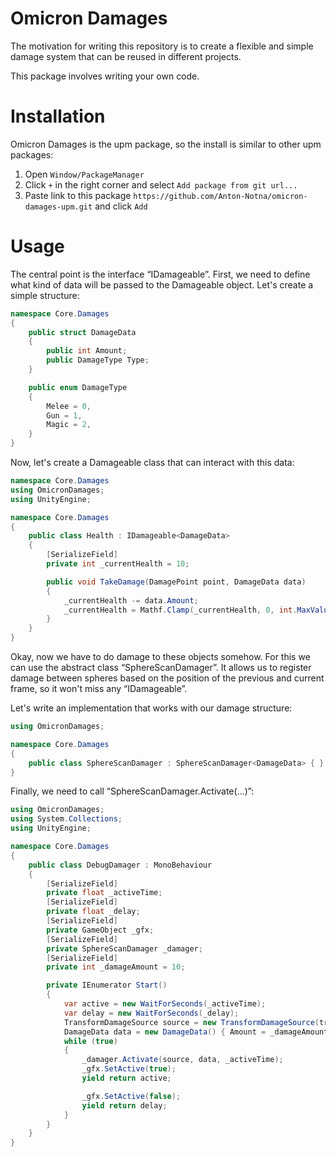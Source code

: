 # Omicron Damages
The motivation for writing this repository is to create a flexible and simple damage system that can be reused in different projects.

This package involves writing your own code.

# Installation
Omicron Damages is the upm package, so the install is similar to other upm packages:
1. Open `Window/PackageManager`
2. Click `+` in the right corner and select `Add package from git url...`
3. Paste link to this package `https://github.com/Anton-Notna/omicron-damages-upm.git` and click `Add`

# Usage
The central point is the interface “IDamageable<TData>”.
First, we need to define what kind of data will be passed to the Damageable object. Let's create a simple structure:
```csharp
namespace Core.Damages
{
    public struct DamageData
    {
        public int Amount;
        public DamageType Type;
    }

    public enum DamageType
    {
        Melee = 0,
        Gun = 1,
        Magic = 2,
    }
}
```

Now, let's create a Damageable class that can interact with this data:
```csharp
namespace Core.Damages
using OmicronDamages;
using UnityEngine;

namespace Core.Damages
{
    public class Health : IDamageable<DamageData>
    {
        [SerializeField]
        private int _currentHealth = 10;

        public void TakeDamage(DamagePoint point, DamageData data)
        {
            _currentHealth -= data.Amount;
            _currentHealth = Mathf.Clamp(_currentHealth, 0, int.MaxValue);
        }
    }
}
```

Okay, now we have to do damage to these objects somehow. For this we can use the abstract class “SphereScanDamager<TData>”.
It allows us to register damage between spheres based on the position of the previous and current frame, so it won't miss any “IDamageable”.

Let's write an implementation that works with our damage structure:
```csharp
using OmicronDamages;

namespace Core.Damages
{
    public class SphereScanDamager : SphereScanDamager<DamageData> { }
}
```

Finally, we need to call “SphereScanDamager.Activate(...)”:
```csharp
using OmicronDamages;
using System.Collections;
using UnityEngine;

namespace Core.Damages
{
    public class DebugDamager : MonoBehaviour
    {
        [SerializeField]
        private float _activeTime;
        [SerializeField]
        private float _delay;
        [SerializeField]
        private GameObject _gfx;
        [SerializeField]
        private SphereScanDamager _damager;
        [SerializeField]
        private int _damageAmount = 10;

        private IEnumerator Start()
        {
            var active = new WaitForSeconds(_activeTime);
            var delay = new WaitForSeconds(_delay);
            TransformDamageSource source = new TransformDamageSource(transform, Vector3.forward);
            DamageData data = new DamageData() { Amount = _damageAmount };
            while (true)
            {
                _damager.Activate(source, data, _activeTime);
                _gfx.SetActive(true);
                yield return active;

                _gfx.SetActive(false);
                yield return delay;
            }
        }
    }
}
```

